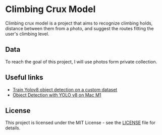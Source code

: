 # Climbing Crux Model

Climbing crux model is a project that aims to recognize climbing holds, distance between them from a photo, and suggest the routes fitting the user's climbing level.   

## Data

To reach the goal of this project, I will use photos form private collection.

## Useful links

- [Train Yolov8 object detection on a custom dataset](https://www.youtube.com/watch?v=m9fH9OWn8YM)
- [Object Detection with YOLO v8 on Mac M1](https://www.youtube.com/watch?v=kEcWUZ8unmc)

## License

This project is licensed under the MIT License - see the [LICENSE](LICENSE) file for details.
